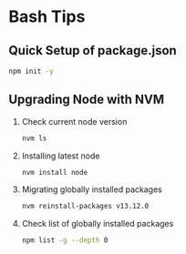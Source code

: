 # Bash Tips

## Quick Setup of package.json

```bash
npm init -y
```

## Upgrading Node with NVM

1. Check current node version

   ```bash
   nvm ls
   ```

2. Installing latest node

   ```bash
   nvm install node
   ```

3. Migrating globally installed packages

   ```bash
   nvm reinstall-packages v13.12.0
   ```

4. Check list of globally installed packages

   ```bash
   npm list -g --depth 0
   ```
